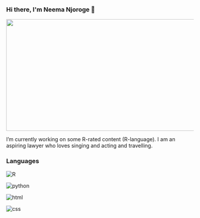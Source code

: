  ### Hi there, I'm Neema Njoroge 👋

<div align="center">
  <img src="https://media.giphy.com/media/iz6U2S8aF7OUmKhCX2/giphy.gif" width="600" height="300"/>
</div>


 I’m currently working on some R-rated content (R-language). I am an aspiring lawyer who loves singing and acting and travelling.
 
### Languages
![R](https://img.shields.io/badge/R-276DC3?style=for-the-badge&logo=r&logoColor=white)

![python](https://img.shields.io/badge/R-276DC3?style=for-the-badge&logo=r&logoColor=white)

![html](https://img.shields.io/badge/R-276DC3?style=for-the-badge&logo=r&logoColor=white)

![css](https://img.shields.io/badge/R-276DC3?style=for-the-badge&logo=r&logoColor=white)
